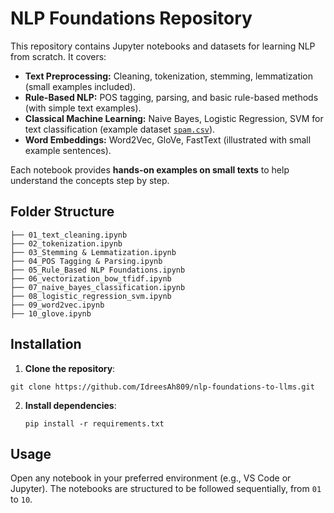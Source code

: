 # NLP Foundations Repository

This repository contains Jupyter notebooks and datasets for learning NLP from scratch. It covers:

- **Text Preprocessing:** Cleaning, tokenization, stemming, lemmatization (small examples included).  
- **Rule-Based NLP:** POS tagging, parsing, and basic rule-based methods (with simple text examples).  
- **Classical Machine Learning:** Naive Bayes, Logistic Regression, SVM for text classification (example dataset [`spam.csv`](https://www.kaggle.com/datasets/uciml/sms-spam-collection-dataset)).  
- **Word Embeddings:** Word2Vec, GloVe, FastText (illustrated with small example sentences).  

Each notebook provides **hands-on examples on small texts** to help understand the concepts step by step.


## Folder Structure
```
├── 01_text_cleaning.ipynb
├── 02_tokenization.ipynb
├── 03_Stemming & Lemmatization.ipynb
├── 04_POS Tagging & Parsing.ipynb
├── 05_Rule_Based NLP Foundations.ipynb
├── 06_vectorization_bow_tfidf.ipynb
├── 07_naive_bayes_classification.ipynb
├── 08_logistic_regression_svm.ipynb
├── 09_word2vec.ipynb
├── 10_glove.ipynb
```

## Installation

1.  **Clone the repository**:
```
git clone https://github.com/IdreesAh809/nlp-foundations-to-llms.git
```
2.  **Install dependencies**:
    ```
    pip install -r requirements.txt
    ```

## Usage

Open any notebook in your preferred environment (e.g., VS Code or Jupyter). The notebooks are structured to be followed sequentially, from `01` to `10`.